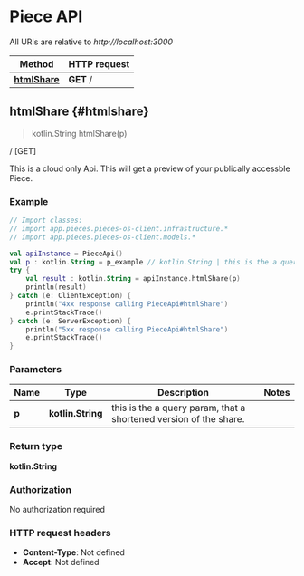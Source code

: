 # Piece API

All URIs are relative to *http://localhost:3000*

Method | HTTP request
------------- | -------------
[**htmlShare**](#htmlshare) | **GET** /


<a id="htmlShare"></a>
## **htmlShare** {#htmlshare}
> kotlin.String htmlShare(p)

/ [GET]

This is a cloud only Api. This will get a preview of your publically accessble Piece.

### Example
```kotlin
// Import classes:
// import app.pieces.pieces-os-client.infrastructure.*
// import app.pieces.pieces-os-client.models.*

val apiInstance = PieceApi()
val p : kotlin.String = p_example // kotlin.String | this is the a query param, that a shortened version of the share.
try {
    val result : kotlin.String = apiInstance.htmlShare(p)
    println(result)
} catch (e: ClientException) {
    println("4xx response calling PieceApi#htmlShare")
    e.printStackTrace()
} catch (e: ServerException) {
    println("5xx response calling PieceApi#htmlShare")
    e.printStackTrace()
}
```

### Parameters

Name | Type | Description  | Notes
------------- | ------------- | ------------- | -------------
 **p** | **kotlin.String**| this is the a query param, that a shortened version of the share. | 

### Return type

**kotlin.String**

### Authorization

No authorization required

### HTTP request headers

 - **Content-Type**: Not defined
 - **Accept**: Not defined

